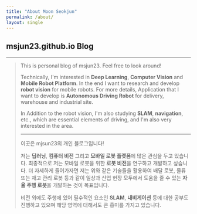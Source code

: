 ```yaml
---
title: "About Moon Seokjun"
permalink: /about/
layout: single
---
```


## msjun23.github.io Blog

---

> This is personal blog of msjun23. Feel free to look around!
>
> Technically, I'm interested in **Deep Learning**, **Computer Vision** and **Mobile Robot Platform**. In the end I want to research and develop **robot vision** for mobile robots. For more details, Application that I want to develop is **Autonomous Driving Robot** for delivery, warehouse and industrial site.
>
> In Addition to the robot vision, I'm also studying **SLAM**, **navigation**, etc., which are essential elements of driving, and I'm also very interested in the area.
>
> ---
>
> 이곳은 mjsun23의 개인 블로그입니다!
>
> 저는 **딥러닝**, **컴퓨터 비전** 그리고 **모바일 로봇 플랫폼**에 많은 관심을 두고 있습니다. 최종적으로 저는 모바일 로봇을 위한 **로봇 비전**을 연구하고 개발하고 싶습니다. 더 자세하게 들어가자면 저는 위와 같은 기술들을 활용하여 배달 로봇, 물류 또는 재고 관리 로봇 등과 같이 일상과 산업 현장 모두에서 도움을 줄 수 있는 **자율 주행 로봇**을 개발하는 것이 목표입니다.
>
> 비전 외에도 주행에 있어 필수적인 요소인 **SLAM**, **내비게이션** 등에 대한 공부도 진행하고 있으며 해당 영역에 대해서도 큰 흥미를 가지고 있습니다.
